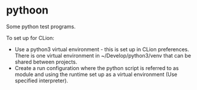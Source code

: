 pythoon
=======

Some python test programs.

To set up for CLion:
- Use a python3 virtual environment - this is set up in CLion preferences. 
There is one virtual environment in ~/Develop/python3/venv that 
can be shared between projects.
- Create a run configuration where the python script is referred to as module and
using the runtime set up as a virtual environment (Use specified interpreter).
